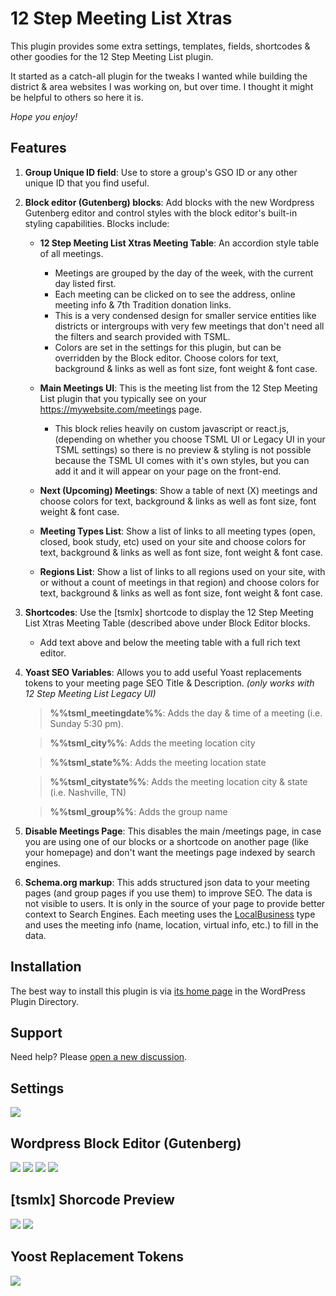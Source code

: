 # 12 Step Meeting List Xtras

This plugin provides some extra settings, templates, fields, shortcodes & other goodies for the 12 Step Meeting List plugin. 

It started as a catch-all plugin for the tweaks I wanted while building the district & area websites I was working on, but over time. I thought it might be helpful to others so here it is.

*Hope you enjoy!*  
## Features
1. **Group Unique ID field**: Use to store a group's GSO ID or any other unique ID that you find useful.
2. **Block editor (Gutenberg) blocks**: Add blocks with the new Wordpress Gutenberg editor and control styles with the block editor's built-in styling capabilities. Blocks include:
    * **12 Step Meeting List Xtras Meeting Table**: An accordion style table of all meetings.
        * Meetings are grouped by the day of the week, with the current day listed first.
        * Each meeting can be clicked on to see the address, online meeting info & 7th Tradition donation links.
        * This is a very condensed design for smaller service entities like districts or intergroups with very few meetings that don't need all the filters and search provided with TSML.
        * Colors are set in the settings for this plugin, but can be overridden by the Block editor. Choose colors for text, background & links as well as font size, font weight & font case.

    * **Main Meetings UI**: This is the meeting list from the 12 Step Meeting List plugin that you typically see on your https://mywebsite.com/meetings page.
        * This block relies heavily on custom javascript or react.js, (depending on whether you choose TSML UI or Legacy UI in your TSML settings) so there is no preview & styling is not possible because the TSML UI comes with it's own styles, but you can add it and it will appear on your page on the front-end.
    * **Next (Upcoming) Meetings**: Show a table of next (X) meetings and choose colors for text, background & links as well as font size, font weight & font case.
    * **Meeting Types List**: Show a list of links to all meeting types (open, closed, book study, etc) used on your site and choose colors for text, background & links as well as font size, font weight & font case.
    * **Regions List**: Show a list of links to all regions used on your site, with or without a count of meetings in that region) and choose colors for text, background & links as well as font size, font weight & font case.
3. **Shortcodes**: Use the [tsmlx] shortcode to display the 12 Step Meeting List Xtras Meeting Table (described above under Block Editor blocks.
    * Add text above and below the meeting table with a full rich text editor.
4. **Yoast SEO Variables**: Allows you to add useful Yoast replacements tokens to your meeting page SEO Title & Description. *(only works with 12 Step Meeting List Legacy UI)*
   > **%%tsml_meetingdate%%**: Adds the day & time of a meeting (i.e. Sunday 5:30 pm).

   > **%%tsml_city%%**: Adds the meeting location city

   > **%%tsml_state%%**: Adds the meeting location state

   > **%%tsml_citystate%%**: Adds the meeting location city & state (i.e. Nashville, TN)

   > **%%tsml_group%%**: Adds the group name
5. **Disable Meetings Page**: This disables the main /meetings page, in case you are using one of our blocks or a shortcode on another page (like your homepage) and don't want the meetings page indexed by search engines.
6. **Schema.org markup**: This adds structured json data to your meeting pages (and group pages if you use them) to improve SEO. The data is not visible to users. It is only in the source of your page to provide better context to Search Engines. Each meeting uses the [LocalBusiness](https://schema.org/LocalBusiness) type and uses the meeting info (name, location, virtual info, etc.) to fill in the data.

## Installation
The best way to install this plugin is via [its home page](https://wordpress.org/plugins/12-step-meeting-list/) in the WordPress Plugin Directory.

## Support
Need help? Please [open a new discussion](https://github.com/anchovie91471/tsmlxtras/discussions).

## Settings
![](screenshot-1.png)
## Wordpress Block Editor (Gutenberg)
![](screenshot-2.png)
![](screenshot-3.png)
![](screenshot-6.png)
![](screenshot-7.png)
## [tsmlx] Shorcode Preview
![](screenshot-4.png)
![](screenshot-5.png)
## Yoost Replacement Tokens
![](screenshot-8.png)